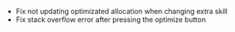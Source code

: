 - Fix not updating optimizated allocation when changing extra skill
- Fix stack overflow error after pressing the optimize button